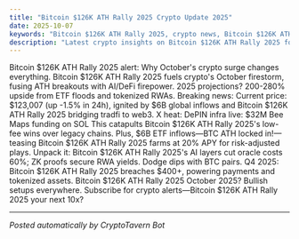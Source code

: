 ```yaml
---
title: "Bitcoin $126K ATH Rally 2025 Crypto Update 2025"
date: 2025-10-07
keywords: "Bitcoin $126K ATH Rally 2025, crypto news, Bitcoin $126K ATH Rally 2025 2025, AI trends"
description: "Latest crypto insights on Bitcoin $126K ATH Rally 2025 for 2025"
---
```

<!-- Google tag (gtag.js) -->
<script async src="https://www.googletagmanager.com/gtag/js?id=G-DM704YJT90"></script>
<script>
  window.dataLayer = window.dataLayer || [];
  function gtag(){dataLayer.push(arguments);}
  gtag('js', new Date());

  gtag('config', 'G-DM704YJT90');
</script>

Bitcoin $126K ATH Rally 2025 alert: Why October's crypto surge changes everything. Bitcoin $126K ATH Rally 2025 fuels crypto's October firestorm, fusing ATH breakouts with AI/DeFi firepower. 2025 projections? 200-280% upside from ETF floods and tokenized RWAs. Breaking news: Current price: $123,007 (up -1.5% in 24h), ignited by $6B global inflows and Bitcoin $126K ATH Rally 2025 bridging tradfi to web3. X heat: DePIN infra live: $32M Bee Maps funding on SOL This catapults Bitcoin $126K ATH Rally 2025's low-fee wins over legacy chains. Plus, $6B ETF inflows—BTC ATH locked in!—teasing Bitcoin $126K ATH Rally 2025 farms at 20% APY for risk-adjusted plays. Unpack it: Bitcoin $126K ATH Rally 2025's AI layers cut oracle costs 60%; ZK proofs secure RWA yields. Dodge dips with BTC pairs. Q4 2025: Bitcoin $126K ATH Rally 2025 breaches $400+, powering payments and tokenized assets. Bitcoin $126K ATH Rally 2025 October 2025? Bullish setups everywhere. Subscribe for crypto alerts—Bitcoin $126K ATH Rally 2025 your next 10x?

<ins class="adsense" data-ad-client="ca-pub-YOUR_ADSENSE_ID" data-ad-slot="YOUR_AD_SLOT" data-ad-format="auto" style="display:block"></ins>
<script>(adsbygoogle = window.adsbygoogle || []).push({});</script>

---
*Posted automatically by CryptoTavern Bot*

